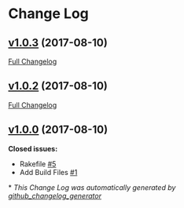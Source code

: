 # Change Log

## [v1.0.3](https://github.com/karagenit/sloc/tree/v1.0.3) (2017-08-10)
[Full Changelog](https://github.com/karagenit/sloc/compare/v1.0.2...v1.0.3)

## [v1.0.2](https://github.com/karagenit/sloc/tree/v1.0.2) (2017-08-10)
[Full Changelog](https://github.com/karagenit/sloc/compare/v1.0.0...v1.0.2)

## [v1.0.0](https://github.com/karagenit/sloc/tree/v1.0.0) (2017-08-10)
**Closed issues:**

- Rakefile [\#5](https://github.com/karagenit/sloc/issues/5)
- Add Build Files [\#1](https://github.com/karagenit/sloc/issues/1)



\* *This Change Log was automatically generated by [github_changelog_generator](https://github.com/skywinder/Github-Changelog-Generator)*